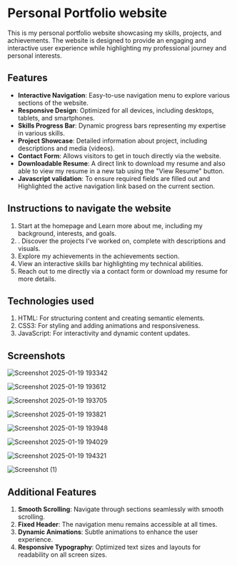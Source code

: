 
# Personal Portfolio website

This is my personal portfolio website showcasing my skills, projects, and achievements. The website is designed to provide an engaging and interactive user experience while highlighting my professional journey and personal interests. 

## Features

- **Interactive Navigation**: Easy-to-use navigation menu to explore various sections of the website.
- **Responsive Design**: Optimized for all devices, including desktops, tablets, and smartphones.
- **Skills Progress Bar**: Dynamic progress bars representing my expertise in various skills.
- **Project Showcase**: Detailed information about project, including descriptions and media (videos).
- **Contact Form**: Allows visitors to get in touch directly via the website.
- **Downloadable Resume**: A direct link to download my resume and also able to view my resume in a new tab using the "View Resume" button.
- **Javascript validation**:  To ensure required fields are filled out and Highlighted the active navigation link based on the current section.



## Instructions to navigate the website

1. Start at the homepage and Learn more about me, including my background, interests, and goals.
2. . Discover the projects I've worked on, complete with descriptions and visuals.
3. Explore my achievements in the achievements section.
4. View an interactive skills bar highlighting my technical abilities.
5. Reach out to me directly via a contact form or download my resume for more details.


## Technologies used
1. HTML: For structuring content and creating semantic elements.
2. CSS3: For styling and adding animations and responsiveness.
3. JavaScript: For interactivity and dynamic content updates.
## Screenshots

![Screenshot 2025-01-19 193342](https://github.com/user-attachments/assets/96837e08-5e3c-4dc1-92e9-7d0be7088047)

![Screenshot 2025-01-19 193612](https://github.com/user-attachments/assets/f3b6d9a0-c5e0-4ffe-8095-6a347b0776ee)

![Screenshot 2025-01-19 193705](https://github.com/user-attachments/assets/d0040c6e-1e31-46f5-9d83-70ac07abcfaf)


![Screenshot 2025-01-19 193821](https://github.com/user-attachments/assets/1f6980b1-85bb-44d6-9fff-289a53706eba)

![Screenshot 2025-01-19 193948](https://github.com/user-attachments/assets/dda9a8f9-1ff4-4f05-b422-e92b1756eb36)

![Screenshot 2025-01-19 194029](https://github.com/user-attachments/assets/c13f7bb9-a77f-4f41-a0dc-1a1920f959c0)

![Screenshot 2025-01-19 194321](https://github.com/user-attachments/assets/2b77fcff-5d14-487e-a568-a2b9ca279ca8)

![Screenshot (1)](https://github.com/user-attachments/assets/5d1fe7de-5a97-4341-8c26-ed45ab65613d)



## Additional Features
1. **Smooth Scrolling**: Navigate through sections seamlessly with smooth scrolling.
2. **Fixed Header**: The navigation menu remains accessible at all times.
3. **Dynamic Animations**: Subtle animations to enhance the user experience.
4. **Responsive Typography**: Optimized text sizes and layouts for readability on all screen sizes.
